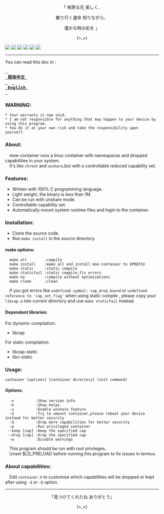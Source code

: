 <p align="center">「 咲誇る花 美しく、</p>    
<p align="center">散り行く運命 知りながら、</p>    
<p align="center">僅かな時の彩を 」</p>    
<p align="center">(>_×)</p>         

![](https://img.shields.io/github/stars/Moe-hacker/moe-container?style=for-the-badge&color=fee4d0&logo=instatus&logoColor=fee4d0)
![](https://img.shields.io/github/forks/Moe-hacker/moe-container?style=for-the-badge&color=fee4d0&logo=git&logoColor=fee4d0)
![](https://img.shields.io/github/license/Moe-hacker/moe-container?style=for-the-badge&color=fee4d0&logo=apache&logoColor=fee4d0)
![](https://img.shields.io/github/repo-size/Moe-hacker/moe-container?style=for-the-badge&color=fee4d0&logo=files&logoColor=fee4d0)
![](https://img.shields.io/github/last-commit/Moe-hacker/moe-container?style=for-the-badge&color=fee4d0&logo=codeigniter&logoColor=fee4d0)
![](https://img.shields.io/badge/language-c-green?style=for-the-badge&color=fee4d0&logo=sharp&logoColor=fee4d0)

-----------------     
You can read this doc in :

**[<kbd> <br> 简体中文 <br> </kbd>](https://github.com/Moe-hacker/moe-container/blob/main/README-zh.md)**&emsp;**[<kbd> <br> English <br> </kbd>](https://github.com/Moe-hacker/moe-container/blob/main/README.md)**

### WARNING:      
```
* Your warranty is now void.
* I am not responsible for anything that may happen to your device by using this program.
* You do it at your own risk and take the responsibility upon yourself.
```
### About:      
&emsp;moe-container runs a linux container with namespaces and dropped capabilities in your system.       
&emsp;It's like `chroot` and `unshare`,but with a controllable reduced capability set.       
### Features:
- Written with 100% C programming language.          
- Light weight, the binary is less than 1M.      
- Can be run with unshare mode.        
- Controllable capability set.           
- Automatically mount system runtime files and login to the container.        
### Installation:
- Clone the source code.          
- Run `make install` in the source directory.      
#### make options:
```text
  make all        :compile
  make install    :make all and install moe-container to $PREFIX
  make static     :static compile
  make staticfail :static compile,fix errors
  make no         :compile without optimizations
  make clean      :clean
```
&emsp;If you got errors like `undefined symbol: cap_drop_bound` or `undefined reference to 'cap_set_flag'` when using static compile , please copy your `libcap.a` into current directory and use `make staticfail` instead.        
#### Dependent libraries:
For dynamic compilation:         
- libcap       

For static compilation:         
- libcap-static
- libc-static         
### Usage:    
```text
container [options] [container directory] (init command)
```
#### Options:
```text
  -v          :Show version info
  -h          :Show helps
  -u          :Enable unshare feature
  -U          :Try to umount container,please reboot your device instead for better security
  -d          :Drop more capabilities for better security
  -p          :Run privileged container
 --keep [cap] :Keep the specified cap
 --drop [cap] :Drop the specified cap
  -w          :Disable warnings
```
&emsp;This program should be run with root privileges.        
&emsp;Unset $LD_PRELOAD before running this program to fix issues in termux.         
### About capabilities:     
&emsp;Edit `container.h` to customise which capabilities will be dropped or kept after using `-d` or `-D` option.      

--------
<p align="center">「見つけてくれたね ありがとう」</p>
<p align="center">(>_×)</p>
